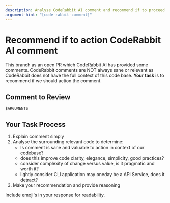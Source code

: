 ```yaml
---
description: Analyse CodeRabbit AI comment and recommend if to proceed
argument-hint: "[code-rabbit-comment]"
---
```


# Recommend if to action CodeRabbit AI comment

This branch as an open PR which CodeRabbit AI has provided some comments. CodeRabbit comments are NOT always sane or relevant as CodeRabbit does not have the full context of this code base. **Your task** is to recommend if we should action the comment.

## Comment to Review

```text
$ARGUMENTS
```

## Your Task Process

1. Explain comment simply
2. Analyse the surrounding relevant code to determine:
   - Is comment is sane and valuable to action in context of our codebase?
   - does this improve code clarity, elegance, simplicity, good practices?
   - consider complexity of change versus value, is it pragmatic and worth it?
   - lightly consider CLI application may oneday be a API Service, does it detract?
3. Make your recommendation and provide reasoning

Include emoji's in your response for readability.
